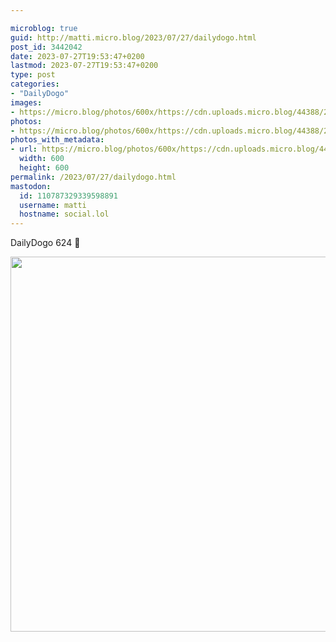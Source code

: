 ```yaml
---

microblog: true
guid: http://matti.micro.blog/2023/07/27/dailydogo.html
post_id: 3442042
date: 2023-07-27T19:53:47+0200
lastmod: 2023-07-27T19:53:47+0200
type: post
categories:
- "DailyDogo"
images:
- https://micro.blog/photos/600x/https://cdn.uploads.micro.blog/44388/2023/b8b84f7220ca49ba94535b2afc6b9b66.jpg
photos:
- https://micro.blog/photos/600x/https://cdn.uploads.micro.blog/44388/2023/b8b84f7220ca49ba94535b2afc6b9b66.jpg
photos_with_metadata:
- url: https://micro.blog/photos/600x/https://cdn.uploads.micro.blog/44388/2023/b8b84f7220ca49ba94535b2afc6b9b66.jpg
  width: 600
  height: 600
permalink: /2023/07/27/dailydogo.html
mastodon:
  id: 110787329339598891
  username: matti
  hostname: social.lol
---
```

DailyDogo 624 🐶

<img src="https://micro.blog/photos/600x/https://blog.martin-haehnel.de/uploads/2023/b8b84f7220ca49ba94535b2afc6b9b66.jpg" width="600" height="600" alt="" />
